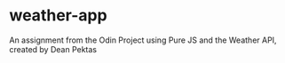 # weather-app

An assignment from the Odin Project using Pure JS and the Weather API, created by Dean Pektas